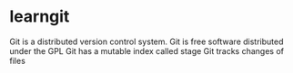 # learngit
Git is a distributed version control system.
Git is free software distributed under the GPL
Git has a mutable index called stage
Git tracks changes of files

